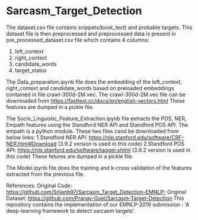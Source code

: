 # Sarcasm_Target_Detection
The dataset.csv file contains snippets(book_text) and probable targets.
This dataset file is then preprocessed and preprocessed data is present in pre_processed_dataset.csv file which contains 4 columns:
1. left_context
2. right_context
3. candidate_words
4. target_status

The Data_preparation.ipynb file does the embedding of the left_context, right_context and candidate_words based on preloaded embeddings contained in file crawl-300d-2M.vec.
The crawl-300d-2M.vec file can be downloaded from https://fasttext.cc/docs/en/english-vectors.html
These features are dumped in a pickle file.

The Socio_Linguistic_Feature_Extraction.ipynb file  extracts the POS, NER, Empath features using the Standford NER API and Standford POS API. 
The empath is a python module.
These two files cand be downloaded from below links:
1.Standford NER API: https://nlp.stanford.edu/software/CRF-NER.html#Download (3.9.2 version is used in this code)
2.Standford POS API: https://nlp.stanford.edu/software/tagger.shtml (3.9.2 version is used in this code)
These fetures are dumped in a pickle file.

The Model.ipynb file does the training and k-cross validation of the features extracted from the previous file.

References:
Original Code: https://github.com/Srijanb97/Sarcasm_Target_Detection-EMNLP-
Original Dataset: https://github.com/Pranav-Goel/Sarcasm-Target-Detection
This repository contains the implementation of our EMNLP-2019 submission : 'A deep-learning framework to detect sarcasm targets'.
